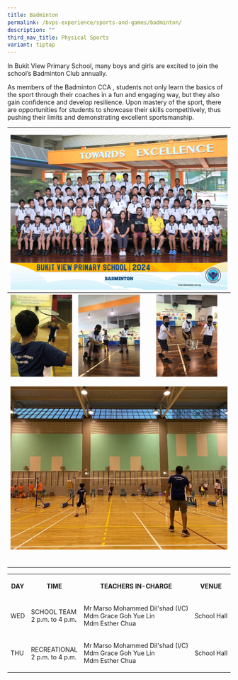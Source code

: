 ```yaml
---
title: Badminton
permalink: /bvps-experience/sports-and-games/badminton/
description: ""
third_nav_title: Physical Sports
variant: tiptap
---
```

<p>In Bukit View Primary School, many boys and girls are excited to join
the school’s Badminton Club annually.</p>
<p>As members of the Badminton CCA , students not only learn the basics of
the sport through their coaches in a fun and engaging way, but they also
gain confidence and develop resilience. Upon mastery of the sport, there
are opportunities for students to showcase their skills competitively,
thus pushing their limits and demonstrating excellent sportsmanship.</p>
<table style="minWidth: 75px">
<colgroup>
<col>
<col>
<col>
</colgroup>
<tbody>
<tr>
<td rowspan="1" colspan="3">
<p></p>
<div class="isomer-image-wrapper">
<img style="width: 100%" height="auto" width="100%" alt="" src="/images/CCE/CCA Formal Group Picture/badminton_1.jpg">
</div>
</td>
</tr>
<tr>
<th rowspan="1" colspan="1">
<div class="isomer-image-wrapper">
<img style="width: 100%" height="auto" width="100%" alt="" src="/images/BVPS%20Experience/Co%20Curricular%20Activities/Sports%20&amp;%20Games/BADMINTON/B1.jpg">
</div>
<p></p>
</th>
<th rowspan="1" colspan="1">
<div class="isomer-image-wrapper">
<img style="width: 100%;" height="auto" width="100%" alt="" src="/images/BVPS%20Experience/Co%20Curricular%20Activities/Sports%20&amp;%20Games/BADMINTON/B2.jpg">
</div>
<p></p>
</th>
<th rowspan="1" colspan="1">
<div class="isomer-image-wrapper">
<img style="width: 75%;" height="auto" width="100%" alt="" src="/images/BVPS%20Experience/Co%20Curricular%20Activities/Sports%20&amp;%20Games/BADMINTON/B3.jpg">
</div>
<p></p>
</th>
</tr>
<tr>
<td rowspan="1" colspan="3">
<div class="isomer-image-wrapper">
<img style="width: 100%" height="auto" width="100%" alt="" src="/images/BVPS%20Experience/Co%20Curricular%20Activities/Sports%20&amp;%20Games/BADMINTON/B4.jpg">
</div>
<p></p>
</td>
</tr>
<tr>
<td rowspan="1" colspan="1">
<p></p>
</td>
<td rowspan="1" colspan="1">
<p></p>
</td>
<td rowspan="1" colspan="1">
<p></p>
</td>
</tr>
</tbody>
</table>
<table style="minWidth: 100px">
<colgroup>
<col>
<col>
<col>
<col>
</colgroup>
<tbody>
<tr>
<th rowspan="1" colspan="1">
<p>DAY</p>
</th>
<th rowspan="1" colspan="1">
<p>TIME</p>
</th>
<th rowspan="1" colspan="1">
<p>TEACHERS IN-CHARGE</p>
</th>
<th rowspan="1" colspan="1">
<p>VENUE</p>
</th>
</tr>
<tr>
<td rowspan="1" colspan="1">
<p>WED</p>
</td>
<td rowspan="1" colspan="1">
<p>SCHOOL TEAM
<br>2 p.m. to 4 p.m<strong>.</strong>
</p>
</td>
<td rowspan="1" colspan="1">
<p>Mr Marso Mohammed Dil'shad (I/C)
<br>Mdm Grace Goh Yue Lin
<br>Mdm Esther Chua</p>
</td>
<td rowspan="1" colspan="1">
<p>School Hall</p>
</td>
</tr>
<tr>
<td rowspan="1" colspan="1">
<p>THU</p>
</td>
<td rowspan="1" colspan="1">
<p>RECREATIONAL
<br>2 p.m. to 4 p.m.</p>
</td>
<td rowspan="1" colspan="1">
<p>Mr Marso Mohammed Dil'shad (I/C)
<br>Mdm Grace Goh Yue Lin
<br>Mdm Esther Chua
<br>
</p>
</td>
<td rowspan="1" colspan="1">
<p>School Hall</p>
</td>
</tr>
</tbody>
</table>
<p></p>